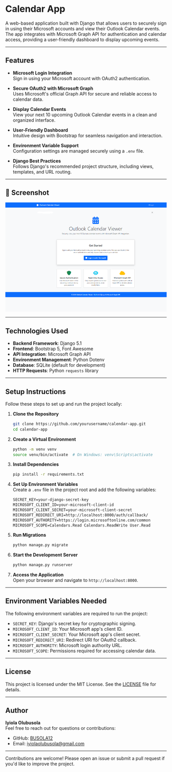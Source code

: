 # Calendar App

A web-based application built with Django that allows users to securely sign in using their Microsoft accounts and view their Outlook Calendar events. The app integrates with Microsoft Graph API for authentication and calendar access, providing a user-friendly dashboard to display upcoming events.

---

## Features

- **Microsoft Login Integration**  
  Sign in using your Microsoft account with OAuth2 authentication.

- **Secure OAuth2 with Microsoft Graph**  
  Uses Microsoft's official Graph API for secure and reliable access to calendar data.

- **Display Calendar Events**  
  View your next 10 upcoming Outlook Calendar events in a clean and organized interface.

- **User-Friendly Dashboard**  
  Intuitive design with Bootstrap for seamless navigation and interaction.

- **Environment Variable Support**  
  Configuration settings are managed securely using a `.env` file.

- **Django Best Practices**  
  Follows Django's recommended project structure, including views, templates, and URL routing.

---

## 📸 Screenshot

![Calendar View](screenshots/calender%20app.png)

---

## Technologies Used

- **Backend Framework**: Django 5.1  
- **Frontend**: Bootstrap 5, Font Awesome  
- **API Integration**: Microsoft Graph API  
- **Environment Management**: Python Dotenv  
- **Database**: SQLite (default for development)  
- **HTTP Requests**: Python `requests` library  

---

## Setup Instructions

Follow these steps to set up and run the project locally:

1. **Clone the Repository**  
   ```bash
   git clone https://github.com/yourusername/calendar-app.git
   cd calendar-app
   ```

2. **Create a Virtual Environment**  
   ```bash
   python -m venv venv
   source venv/bin/activate  # On Windows: venv\Scripts\activate
   ```

3. **Install Dependencies**  
   ```bash
   pip install -r requirements.txt
   ```

4. **Set Up Environment Variables**  
   Create a `.env` file in the project root and add the following variables:
   ```env
   SECRET_KEY=your-django-secret-key
   MICROSOFT_CLIENT_ID=your-microsoft-client-id
   MICROSOFT_CLIENT_SECRET=your-microsoft-client-secret
   MICROSOFT_REDIRECT_URI=http://localhost:8000/auth/callback/
   MICROSOFT_AUTHORITY=https://login.microsoftonline.com/common
   MICROSOFT_SCOPE=Calendars.Read Calendars.ReadWrite User.Read
   ```

5. **Run Migrations**  
   ```bash
   python manage.py migrate
   ```

6. **Start the Development Server**  
   ```bash
   python manage.py runserver
   ```

7. **Access the Application**  
   Open your browser and navigate to `http://localhost:8000`.

---

## Environment Variables Needed

The following environment variables are required to run the project:

- `SECRET_KEY`: Django's secret key for cryptographic signing.  
- `MICROSOFT_CLIENT_ID`: Your Microsoft app's client ID.  
- `MICROSOFT_CLIENT_SECRET`: Your Microsoft app's client secret.  
- `MICROSOFT_REDIRECT_URI`: Redirect URI for OAuth2 callback.  
- `MICROSOFT_AUTHORITY`: Microsoft login authority URL.  
- `MICROSOFT_SCOPE`: Permissions required for accessing calendar data.

---

## License

This project is licensed under the MIT License. See the [LICENSE](LICENSE) file for details.

---

## Author

**Iyiola Olubusola**  
Feel free to reach out for questions or contributions:  
- GitHub: [BUSOLA12](https://github.com/BUSOLA12)  
- Email: iyiolaolubusola@gmail.com

---

Contributions are welcome! Please open an issue or submit a pull request if you'd like to improve the project.

